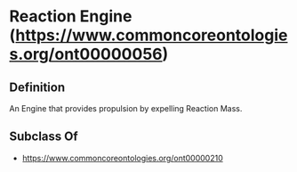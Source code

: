 # Reaction Engine (https://www.commoncoreontologies.org/ont00000056)

## Definition
An Engine that provides propulsion by expelling Reaction Mass.

## Subclass Of
- https://www.commoncoreontologies.org/ont00000210

